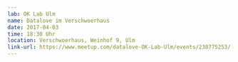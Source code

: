 ```yaml
---
lab: OK Lab Ulm
name: Datalove im Verschwoerhaus
date: 2017-04-03
time: 18:30 Uhr
location: Verschwoerhaus, Weinhof 9, Ulm
link-url: https://www.meetup.com/datalove-OK-Lab-Ulm/events/238775253/
---
```

